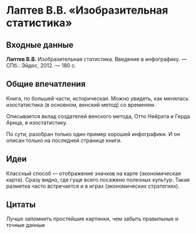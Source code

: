# Лаптев В.В. «Изобразительная статистика»

## Входные данные

**Лаптев В.В.** Изобразительная статистика. Введение в инфографику. — СПб.: Эйдос, 2012. — 180 с.


## Общие впечатления

Книга, по большей части, историческая.
Можно увидеть, как менялась изостатистика (в основном, венский метод) со временем.

Описывается вклад создателей венского метода, Отто Нейрата и Герда Арнца, в изостатистику.

По сути, разобран только один пример хорошей инфографики.
И он описан только на последней странице книги.


## Идеи

Классный способ — отображение значков на карте (экономическая карта).
Сразу видно, где гуще всего посажено полезных культур.
Такая разметка часто встречается и в играх (экономических стратегиях).


## Цитаты

Лучше запомнить простейшие картинки, чем забыть правильные и точные данные
